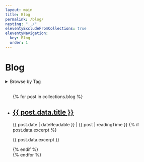 ```yaml
---
layout: main
title: Blog
permalink: /blog/
nesting: "../"
eleventyExcludeFromCollections: true
eleventyNavigation:
  key: Blog
  order: 1
---
```



# Blog <small><a href="/blog/feed.xml"><i class="bi bi-rss-fill"></i></a></small>

<details style="border-left:none;">
  <summary>Browse by Tag</summary>
  <div class="tag-list"> 
    {% for tag in collections.tagList %}
      <a href="/blog/tags/{{ tag | slug }}/">#{{ tag }}</a>{% if not loop.last %} {% endif %}
    {% endfor %}
  </div>
</details>
<br>




<ul class="post-list">
{% for post in collections.blog %}
  <li class="post-item">
    <h2>
      <a href="{{ post.url }}">{{ post.data.title }}</a>
    </h2>
    <i class="bi bi-calendar-heart"></i> <time datetime="{{ post.date | dateIso }}">{{ post.date | dateReadable }}</time> | <i class="bi bi-stopwatch"></i> {{ post | readingTime }}
    {% if post.data.excerpt %}
      <p>{{ post.data.excerpt }}</p>
    {% endif %}
  </li>
{% endfor %}
</ul>